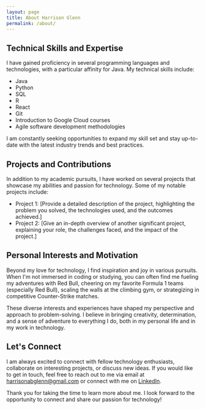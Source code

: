 ```yaml
---
layout: page
title: About Harrison Glenn
permalink: /about/
---
```


## Technical Skills and Expertise

I have gained proficiency in several programming languages and technologies, with a particular affinity for Java. My technical skills include:
- Java
- Python 
- SQL
- R
- React
- Git
- Introduction to Google Cloud courses
- Agile software development methodologies

I am constantly seeking opportunities to expand my skill set and stay up-to-date with the latest industry trends and best practices.

## Projects and Contributions

In addition to my academic pursuits, I have worked on several projects that showcase my abilities and passion for technology. Some of my notable projects include:
- Project 1: [Provide a detailed description of the project, highlighting the problem you solved, the technologies used, and the outcomes achieved.]
- Project 2: [Give an in-depth overview of another significant project, explaining your role, the challenges faced, and the impact of the project.]

## Personal Interests and Motivation

Beyond my love for technology, I find inspiration and joy in various pursuits. When I'm not immersed in coding or studying, you can often find me fueling my adventures with Red Bull, cheering on my favorite Formula 1 teams (especially Red Bull), scaling the walls at the climbing gym, or strategizing in competitive Counter-Strike matches.

These diverse interests and experiences have shaped my perspective and approach to problem-solving. I believe in bringing creativity, determination, and a sense of adventure to everything I do, both in my personal life and in my work in technology.

## Let's Connect

I am always excited to connect with fellow technology enthusiasts, collaborate on interesting projects, or discuss new ideas. If you would like to get in touch, feel free to reach out to me via email at [harrisonabglenn@gmail.com](mailto:harrisonabglenn@gmail.com) or connect with me on [LinkedIn](https://www.linkedin.com/in/harrison-glenn-556378244/).

Thank you for taking the time to learn more about me. I look forward to the opportunity to connect and share our passion for technology!